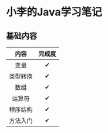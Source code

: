 # 小李的Java学习笔记

## 基础内容

| 内容 | 完成度 |
| :-: | :-: |
| 变量 | ✔ |
| 类型转换 | ✔ |
| 数组 | ✔ |
| 运算符 | ✔ |
| 程序结构 | ✔ |
| 方法入门 | ✔ |  

